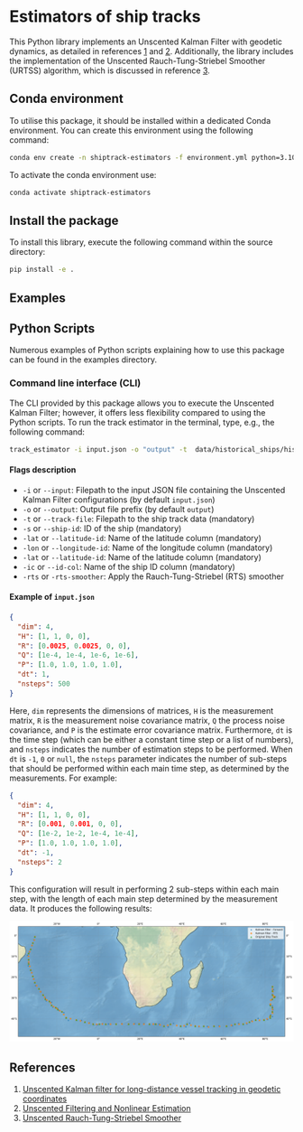 # Estimators of ship tracks

This Python library implements an Unscented Kalman Filter with geodetic dynamics, as detailed in references [1] and [2].
Additionally, the library includes the implementation of the Unscented Rauch-Tung-Striebel Smoother (URTSS) algorithm, which is discussed in reference [3].

## Conda environment

To utilise this package, it should be installed within a dedicated Conda environment. You can create this environment using the following command:

```bash
conda env create -n shiptrack-estimators -f environment.yml python=3.10
```

To activate the conda environment use:

```bash
conda activate shiptrack-estimators
```

## Install the package

To install this library, execute the following command within the source directory:

```bash
pip install -e .
```

## Examples

## Python Scripts

Numerous examples of Python scripts explaining how to use this package can be found in the examples directory.

### Command line interface (CLI)

The CLI provided by this package allows you to execute the Unscented Kalman Filter; however, it offers less flexibility compared to using the Python scripts. To run the track estimator in the terminal, type, e.g., the following command:

```bash
track_estimator -i input.json -o "output" -t  data/historical_ships/historical_ship_data.csv -s 01203823 -ic "primary.id" -lat "lat" -lon "lon" -rts
```

#### Flags description

- `-i` or `--input`: Filepath to the input JSON file containing the Unscented Kalman Filter configurations (by default `input.json`)
- `-o` or `--output`: Output file prefix (by default `output`)
- `-t` or `--track-file`: Filepath to the ship track data (mandatory)
- `-s` or `--ship-id`: ID of the ship (mandatory)
- `-lat` or `--latitude-id`: Name of the latitude column (mandatory)
- `-lon` or `--longitude-id`: Name of the longitude column (mandatory)
- `-lat` or `--latitude-id`: Name of the latitude column (mandatory)
- `-ic` or `--id-col`: Name of the ship ID column (mandatory)
- `-rts` or `-rts-smoother`: Apply the Rauch-Tung-Striebel (RTS) smoother

#### Example of `input.json`

```json
{
  "dim": 4,
  "H": [1, 1, 0, 0],
  "R": [0.0025, 0.0025, 0, 0],
  "Q": [1e-4, 1e-4, 1e-6, 1e-6],
  "P": [1.0, 1.0, 1.0, 1.0],
  "dt": 1,
  "nsteps": 500
}
```

Here, `dim` represents the dimensions of matrices, `H` is the measurement matrix, `R` is the measurement noise covariance matrix, `Q` the process noise covariance, and `P` is the estimate error covariance matrix. Furthermore, `dt` is the time step (which can be either a constant time step or a list of numbers), and `nsteps` indicates the number of estimation steps to be performed. When `dt` is `-1`, `0` or `null`, the `nsteps` parameter indicates the number of sub-steps that should be performed within each main time step, as determined by the measurements. For example:

```json
{
  "dim": 4,
  "H": [1, 1, 0, 0],
  "R": [0.001, 0.001, 0, 0],
  "Q": [1e-2, 1e-2, 1e-4, 1e-4],
  "P": [1.0, 1.0, 1.0, 1.0],
  "dt": -1,
  "nsteps": 2
}
```

This configuration will result in performing 2 sub-steps within each main step, with the length of each main step determined by the measurement data.
It produces the following results:

![UKF example](images/example.png)

## References

1. [Unscented Kalman filter for long-distance vessel tracking in geodetic coordinates][1]
1. [Unscented Filtering and Nonlinear Estimation][2]
1. [Unscented Rauch-Tung-Striebel Smoother][3]

[1]: https://doi.org/10.1016/j.apor.2022.103205
[2]: https://ieeexplore.ieee.org/document/1271397
[3]: http://ieeexplore.ieee.org/document/4484208/
